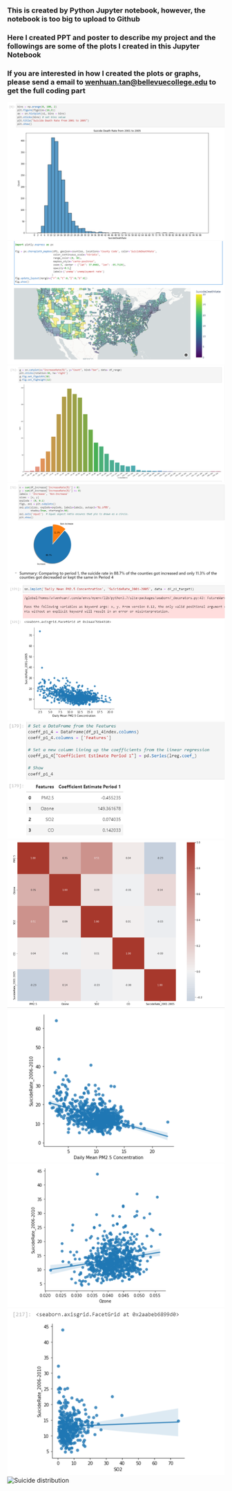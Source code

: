 ### This is created by Python Jupyter notebook, however, the notebook is too big to upload to Github
### Here I created PPT and poster to describe my project and the followings are some of the plots I created in this Jupyter Notebook
### If you are interested in how I created the plots or graphs, please send a email to wenhuan.tan@bellevuecollege.edu to get the full coding part
<img src="https://github.com/Wenhuan2516/Air-Quality-and-Suicides/blob/main/suicide1.png" alt="Suicide distribution" title="Suicide Distribution">
<img src="https://github.com/Wenhuan2516/Air-Quality-and-Suicides/blob/main/suicide2.png" alt="Suicide distribution" title="Suicide Distribution">
<img src="https://github.com/Wenhuan2516/Air-Quality-and-Suicides/blob/main/suicide3.png" alt="Suicide distribution" title="Suicide Distribution">
<img src="https://github.com/Wenhuan2516/Air-Quality-and-Suicides/blob/main/suicide4.png" alt="Suicide distribution" title="Suicide Distribution">
<img src="https://github.com/Wenhuan2516/Air-Quality-and-Suicides/blob/main/suicide5.png" alt="Suicide distribution" title="Suicide Distribution">
<img src="https://github.com/Wenhuan2516/Air-Quality-and-Suicides/blob/main/suicide6.png" alt="Suicide distribution" title="Suicide Distribution">
<img src="https://github.com/Wenhuan2516/Air-Quality-and-Suicides/blob/main/suicide7.png" alt="Suicide distribution" title="Suicide Distribution">
<img src="https://github.com/Wenhuan2516/Air-Quality-and-Suicides/blob/main/suicide8.png" alt="Suicide distribution" title="Suicide Distribution">
<img src="https://github.com/Wenhuan2516/Air-Quality-and-Suicides/blob/main/suicide9.png" alt="Suicide distribution" title="Suicide Distribution">
<img src="https://github.com/Wenhuan2516/Air-Quality-and-Suicides/blob/main/suicide10.png" alt="Suicide distribution" title="Suicide Distribution">
<img src="https://github.com/Wenhuan2516/Air-Quality-and-Suicides/blob/main/suicide11.png" alt="Suicide distribution" title="Suicide Distribution">
